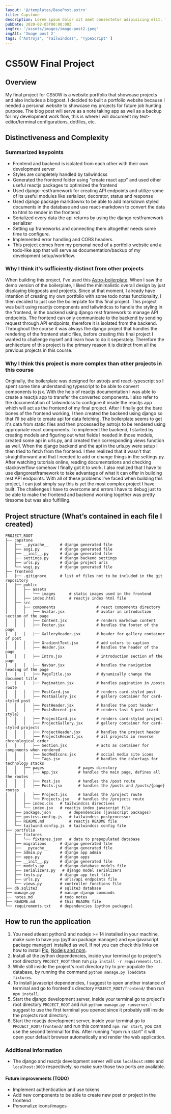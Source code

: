```yaml
---
layout: '@/templates/BasePost.astro'
title: Capstone
description: Lorem ipsum dolor sit amet consectetur adipisicing elit. Tenetur vero esse non molestias eos excepturi.
pubDate: 2020-02-05T00:00:00Z
imgSrc: '/assets/images/image-post2.jpeg'
imgAlt: 'Image post 2'
tags: ["Astrojs", "Tailwindcss", "TypeScript" ]
---
```


# CS50W Final Project

## Overview

My final project for CS50W is a website portfolio that showcase projects and
also includes a blogpost. I decided to built a portfolio website because I
needed a personal website to showcase my projects for future job hunting purpose.
The blog post will serve as a note taking app as well as a backup for my
development work flow, this is where I will document my text-editor/terminal
configurations, dotfiles, etc.

## Distinctiveness and Complexity

### Summarized keypoints

* Frontend and backend is isolated from each other with their own development server
* Styles are completely handled by tailwindcss
* Generated the frontend folder using "create react app" and used other useful
reactjs packages to optimized the frontend
* Used django-restframework for creating API endpoints and utilize some of its
useful modules like serializer, decorator, status and response
* Used django package markdownx to be able to add markdown styled documents in
the database and use react-markdown to convert the data to html to render in the
frontend
* Serialized every data the api returns by using the django restframework serializer
* Setting up frameworks and connecting them altogether needs some time to configure.
* Implemented error handling and CORS headers.
* This project comes from my personal need of a portfolio website and a todo-like
app that will serve as documentation/backup of my development setup/workflow.

### Why I think it's sufficiently distinct from other projects

When building this project, I've used this [Astro-boilerplate](https://github.com/ixartz/Astro-boilerplate).
When I saw the demo version of the boilerplate, I liked the minimalistic overall
design by just displaying blogposts and projects. Since at that moment, I already
have intention of creating my own portfolio with some todo notes functionality,
I then decided to just use the boilerplate for this final project. This project
was built using reactjs components and tailwindcss to handle the styling in the
frontend, in the backend using django rest framework to manage API endpoints. The
frontend can only communicate to the backend by sending request through API endpoints,
therefore it is isolated from the backend. Throughout the course it was always the
django project that handles the rendering of the frontend static files, before creating
this final project I wanted to challenge myself and learn how to do it seperately.
Therefore the architecture of this project is the primary reason it is distinct
from all the previous projects in this course.

### Why I think this project is more complex than other projects in this course

Originally, the boilerplate was designed for astrojs and react-typescript
so I spent some time understanding typescript to be able to convert components
to jsx. With the help of reactjs documentation I was able to create a reactjs app
to transfer the converted components. I also refer to the documentation of tailwindcss
to configure it inside the reactjs app which will act as the frontend of my final
project. After I finally got the bare bones of the frontend working, I then created
the backend using django so that I'll be able to create api for data fetching. The
boilerplate seems to get it's data from static files and then processed by astrojs
to be rendered using appropriate react components. To implement the backend, I started
by creating models and figuring out what fields I needed in those models, created
some api in urls.py, and created their corresponding views function as well. When
the django backend and the api in the urls.py were setup I then tried to fetch from
the frontend. I then realized that it wasn't that straightforward and that I needed
to add or change things in the settings.py. After watching tutorials online, reading
documentations and checking stackoverflow somehow I finally got it to work. I also
realized that I have to use djangorestframework to take advantage of what it can
offer in building rest API endpoints. With all of these problems I've faced when
building this project, I can just simply say this is yet the most complex project
I have built. The challenges I have to overcome and errors I have to debug just
to be able to make the frontend and backend working together was pretty tiresome
but was also fulfilling.

## Project structure (What’s contained in each file I created)

```
PROJECT_ROOT
├── capstone
│   ├── __pycache__     # django generated file
│   ├── asgi.py         # django generated file
│   ├── __init__.py     # django generated file
│   ├── settings.py     # django backend settings
│   ├── urls.py         # django project urls
│   └── wsgi.py         # django generated file
├── frontend
│   ├── .gitignore      # list of files not to be included in the git repository
│   ├── public
│   │   ├── assets
│   │   │   └── images      # static images used in the frontend
│   │   ├── index.html      # reactjs index html file
│   ├── src
│   │   ├── components                  # react components directory
│   │   │   ├── Avatar.jsx              # avatar in introduction section of the page
│   │   │   ├── Content.jsx             # renders markdown content
│   │   │   ├── Footer.jsx              # handles the footer of the page
│   │   │   ├── GalleryHeader.jsx       # header for gallery container of post
│   │   │   ├── GradientText.jsx        # add colors to caption
│   │   │   ├── Header.jsx              # handles the header of the page
│   │   │   ├── Intro.jsx               # introduction section of the page
│   │   │   ├── Navbar.jsx              # handles the navigation heading of the page
│   │   │   ├── PageTitle.jsx           # dynamically change the document title
│   │   │   ├── Pagination.jsx          # handles pagination in /posts route
│   │   │   ├── PostCard.jsx            # renders card-styled post
│   │   │   ├── PostGallery.jsx         # gallery container for card-styled post
│   │   │   ├── PostHeader.jsx          # handles the post header
│   │   │   ├── PostsRecent.jsx         # renders last 3 post (card-style)
│   │   │   ├── ProjectCard.jsx         # renders card-styled project
│   │   │   ├── ProjectGallery.jsx      # gallery container for card-styled projects
│   │   │   ├── ProjectHeader.jsx       # handles the project header
│   │   │   ├── ProjectsRecent.jsx      # all projects in reverse chronological order
│   │   │   ├── Section.jsx             # acts as container for components when rendered
│   │   │   ├── SocMedIcons.jsx         # social media site icons
│   │   │   └── Tags.jsx                # handles the colortags for technology stacks
│   │   ├── pages               # pages directory
│   │   │   ├── App.jsx         # handles the main page, defines all the routes
│   │   │   ├── Post.jsx        # handles the /post route
│   │   │   ├── Posts.jsx       # handles the /posts and /posts/{page} routes
│   │   │   ├── Project.jsx     # handles the /project route
│   │   │   └── Projects.jsx    # handles the /projects route
│   │   ├── index.css   # tailwindcss directives
│   │   └── index.jsx   # reactjs index javascript file
│   ├── package.json        # dependencies (javascript packages)
│   ├── postcss.config.js   # tailwindcss postprocessor
│   ├── README.md           # reactjs README file
│   └── tailwind.config.js  # tailwindcss config file
├── portfolio
│   ├── fixtures
│   │   └── fixtures.json   # data to prepopulated database
│   ├── migrations      # django generated file
│   ├── __pycache__     # django generated file
│   ├── admin.py        # django app admin
│   ├── apps.py         # django apps
│   ├── __init__.py     # django generated file
│   ├── models.py       # django database models file
│   ├── serializers.py   # django model serializers
│   ├── tests.py        # django app test file
│   ├── urls.py         # urls/api endpoints file
│   └── views.py        # controller functions file
├── db.sqlite3          # sqlite3 database
├── manage.py           # manage django commands
├── notes.md            # todo notes
├── README.md           # this README file
└── requirements.txt    # dependencies (python packages)

```

## How to run the application

1. You need atleast python3 and nodejs >= 14 installed in your machine, make sure
to have ```pip``` (python package manager) and ```npm``` (javascript package manager)
installed as well. If not you can check this links on how to install
[Pip](https://pip.pypa.io/en/stable/installation/),
[Nodejs and npm](https://docs.npmjs.com/downloading-and-installing-node-js-and-npm).
2. Install all the python dependencies, inside your terminal go to project's root
directory ```PROJECT_ROOT``` then run ```pip install -r requirements.txt```.
3. While still inside the project's root directory try to pre-populate the database,
by running the command ```python manage.py loaddata fixtures```.
4. To install javascript dependencies, I suggest to open another instance of terminal
and go to frontend's directory ```PROJECT_ROOT/frontend/``` then run ```npm install```.
5. Start the django development server, inside your terminal go to project's
root directory ```PROJECT_ROOT``` and run ```python manage.py runserver```. I suggest
to use the first terminal you opened since it probably still inside the projects
root directory.
6. Start the reactjs development server, inside your terminal go to ```PROJECT_ROOT/frontend/```
and run this command ```npm run start```, you can use the second terminal for this.
After running "npm run start" it will open your default browser automatically and
render the web application.

### Additional information

* The django and reactjs development server will use ```localhost:8000``` and
```localhost:3000``` respectively, so make sure those two ports are available.

#### Future improvements (TODO)

* Implement authentication and use tokens
* Add new components to be able to create new post or project in the frontend
* Personalize icons/images
